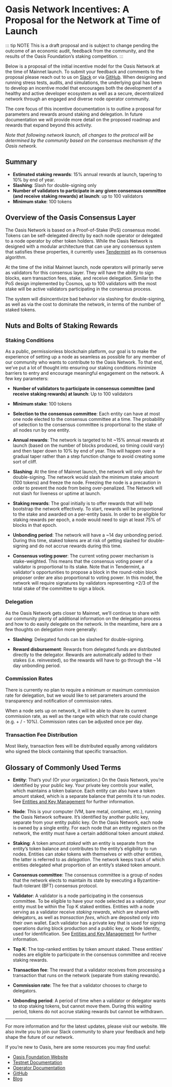 # Oasis Network Incentives: A Proposal for the Network at Time of Launch

::: tip NOTE
This is a draft proposal and is subject to change pending the outcome of an
economic audit, feedback from the community, and the results of the Oasis
Foundation’s staking competition.
:::

Below is a proposal of the initial incentive model for the Oasis Network at the
time of Mainnet launch. To submit your feedback and comments to the proposal
please reach out to us on [Slack] or via [GitHub][github-docs].
When designing and running stress tests, audits, and simulations, the
underlying goal has been to develop an incentive model that encourages both the
development of a healthy and active developer ecosystem as well as a secure,
decentralized network through an engaged and diverse node operator community.

The core focus of this incentive documentation is to outline a proposal for
parameters and rewards around staking and delegation.
In future documentation we will provide more detail on the proposed roadmap and
rewards that expand beyond this activity.

_Note that following network launch, all changes to the protocol will be
determined by the community based on the consensus mechanism of the Oasis network._

[Slack]: https://www.oasis-protocol.org/slack
[gitHub-docs]: https://github.com/oasislabs/docs

## Summary

* **Estimated staking rewards**: 15% annual rewards at launch, tapering to 10%
  by end of year.
* **Slashing**: Slash for double-signing only
* **Number of validators to participate in any given consensus committee (and
  receive staking rewards) at launch**: up to 100 validators
* **Minimum stake**: 100 tokens

## Overview of the Oasis Consensus Layer

The Oasis Network is based on a Proof-of-Stake (PoS) consensus model. Tokens
can be self-delegated directly by each node operator or delegated to a node
operator by other token holders. While the Oasis Network is designed with a
modular architecture that can use any consensus system that satisfies these
properties, it currently uses [Tendermint] as its consensus algorithm.

At the time of the initial Mainnet launch, node operators will primarily serve
as validators for this consensus layer. They will have the ability to sign
blocks, earn transaction fees, stake, and receive delegation. Similar to the
PoS design implemented by Cosmos, up to 100 validators with the most stake will
be active validators participating in the consensus process.

The system will disincentivize bad behavior via slashing for double-signing, as
well as via the cost to dominate the network, in terms of the number of staked
tokens.

[Tendermint]: https://github.com/tendermint/tendermint

## Nuts and Bolts of Staking Rewards

### Staking Conditions

As a public, permissionless blockchain platform, our goal is to make the
experience of setting up a node as seamless as possible for any member of our
community who wants to contribute to the Oasis Network. To that end, we’ve put
a lot of thought into ensuring our staking conditions minimize barriers to
entry and encourage meaningful engagement on the network. A few key parameters:

* **Number of validators to participate in consensus committee (and receive
  staking rewards) at launch**: Up to 100 validators

* **Minimum stake**: 100 tokens

* **Selection to the consensus committee**: Each entity can have at most one
  node elected to the consensus committee at a time. The probability of
  selection to the consensus committee is proportional to the stake of all
  nodes run by one entity.

* **Annual rewards**: The network is targeted to hit ~15% annual rewards at
  launch (based on the number of blocks produced, so timing could vary) and then
  taper down to 10% by end of year. This will happen over a gradual taper rather
  than a step function change to avoid creating some sort of cliff.

* **Slashing**: At the time of Mainnet launch, the network will only slash for
  double-signing. The network would slash the minimum stake amount (100 tokens)
  and freeze the node. Freezing the node is a precaution in order to prevent
  the node from being over-penalized. The Network will not slash for liveness
  or uptime at launch.

* **Staking rewards**: The goal initially is to offer rewards that will help
  bootstrap the network effectively. To start, rewards will be proportional to
  the stake and awarded on a per-entity basis. In order to be eligible for
  staking rewards per epoch, a node would need to sign at least 75% of blocks
  in that epoch.

* **Unbonding period**: The network will have a ~14 day unbonding period.
  During this time, staked tokens are at risk of getting slashed for
  double-signing and do not accrue rewards during this time.

* **Consensus voting power**: The current voting power mechanism is stake-weighted.
  This means that the consensus voting power of a validator is proportional to its
  stake. Note that in Tendermint, a validator's opportunities to propose a block
  in the round-robin block proposer order are also proportional to voting power. In
  this model, the network will require signatures by validators representing +2/3
  of the total stake of the committee to sign a block.

### Delegation

As the Oasis Network gets closer to Mainnet, we’ll continue to share with our
community plenty of additional information on the delegation process and how to
do easily delegate on the network. In the meantime, here are a few thoughts on
delegation more generally:

* **Slashing**: Delegated funds can be slashed for double-signing.

* **Reward disbursement**: Rewards from delegated funds are distributed
  directly to the delegator. Rewards are automatically added to their stakes
  (i.e. reinvested), so the rewards will have to go through the ~14 day
  unbonding period.

### Commission Rates

There is currently no plan to require a minimum or maximum commission rate for
delegation, but we would like to set parameters around the transparency and
notification of commission rates.

When a node sets up on network, it will be able to share its current commission
rate, as well as the range with which that rate could change (e.g. + / - 10%).
Commission rates can be adjusted once per day.

### Transaction Fee Distribution

Most likely, transaction fees will be distributed equally among validators who
signed the block containing that specific transaction.

## Glossary of Commonly Used Terms

* **Entity**: That’s you! (Or your organization.) On the Oasis Network, you’re
identified by your public key. Your private key controls your wallet, which
maintains a token balance. Each entity can also have a token amount staked,
which is a separate balance that permits it to run *nodes*.
See [Entities and Key Management] for further information.

* **Node**: This is your computer (VM, bare metal, container, etc.), running
  the Oasis Network software. It’s identified by another public key, separate
  from your entity public key. On the Oasis Network, each node is owned by a
  single entity. For each node that an entity registers on the network, the
  entity must have a certain additional token amount *staked*.

* **Staking**: A token amount *staked* with an entity is separate from the
  entity’s token balance and contributes to the entity’s eligibility to run
  nodes. Entities can *stake* tokens with themselves or with other entities,
  the latter is referred to as *delegation*. The network keeps track of which
  entities delegated what proportion of an entity’s staked token amount.

* **Consensus committee**: The consensus committee is a group of nodes that the
  network elects to maintain its state by executing a Byzantine-fault-tolerant
  (BFT) consensus protocol.

* **Validator**: A validator is a node participating in the consensus
  committee. To be eligible to have your node selected as a validator, your
  entity must be within the Top K staked entities. Entities with a node serving
  as a validator receive *staking rewards*, which are shared with delegators,
  as well as *transaction fees*, which are deposited only into their own
  wallet. Each validator has a private key that is used for signing operations
  during block production and a public key, or Node Identity, used for
  identification. See [Entities and Key Management] for further information.

* **Top K**: The top-ranked entities by token amount staked. These entities’
  nodes are eligible to participate in the consensus committee and receive
  staking rewards.

* **Transaction fee**: The reward that a validator receives from processing a
  transaction that runs on the network (separate from staking rewards).

* **Commission rate**: The fee that a validator chooses to charge to
  delegators.

* **Unbonding period**: A period of time when a validator or delegator wants to
  stop staking tokens, but cannot move them. During this waiting period, tokens
  do not accrue staking rewards but cannot be withdrawn.

[Entities and Key Management]: ./architecture-overview.html#entities-and-key-management

*****
For more information and for the latest updates, please visit our website.
We also invite you to join our Slack community to share your feedback and help
shape the future of our network.

If you’re new to Oasis, here are some resources you may find useful:

* [Oasis Foundation Website](https://www.oasis-protocol.org)
* [Testnet Documentation](https://docs.oasis.dev/operators/joining-the-testnet.html)
* [Operator Documentation](https://docs.oasis.dev/operators/overview.html)
* [GitHub](https://www.github.com/oasislabs)
* [Blog](https://medium.com/oasis-protocol-project)
